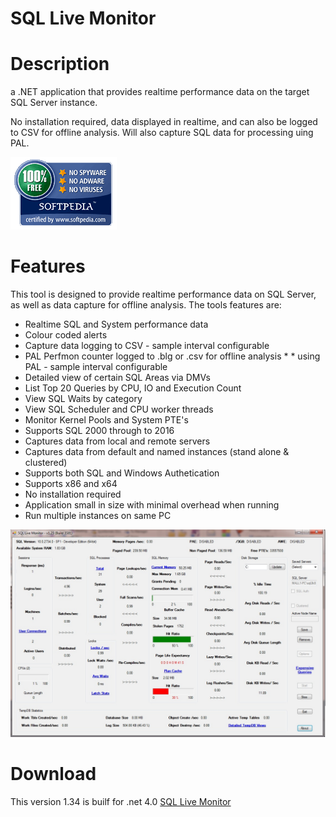 # SQL Live Monitor


# Description

a .NET application that provides realtime performance data on the target SQL Server instance.

No installation required, data displayed in realtime, and can also be logged to CSV for offline analysis. Will also capture SQL data for processing uing PAL.

![Softpedia](images/softpedia_free_award_f.gif)

# Features

This tool is designed to provide realtime performance data on SQL Server, as well as data capture for offline analysis. The tools features are:
* Realtime SQL and System performance data 
* Colour coded alerts 
* Capture data logging to CSV - sample interval configurable 
* PAL Perfmon counter logged to .blg or .csv for offline analysis * * using PAL - sample interval configurable 
* Detailed view of certain SQL Areas via DMVs 
* List Top 20 Queries by CPU, IO and Execution Count 
* View SQL Waits by category 
* View SQL Scheduler and CPU worker threads 
* Monitor Kernel Pools and System PTE's 
* Supports SQL 2000 through to 2016 
* Captures data from local and remote servers 
* Captures data from default and named instances (stand alone & clustered) 
* Supports both SQL and Windows Authetication 
* Supports x86 and x64 
* No installation required 
* Application small in size with minimal overhead when running 
* Run multiple instances on same PC 

![Screenshot](images/sqlmonitor.png)

# Download

This version 1.34 is builf for .net 4.0 [SQL Live Monitor](app/SQLMonitor.zip)

